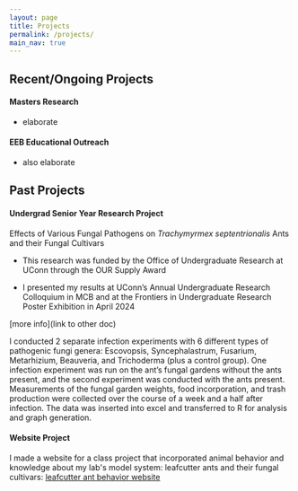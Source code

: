 ```yaml
---
layout: page
title: Projects
permalink: /projects/
main_nav: true
---
```


## Recent/Ongoing Projects
#### Masters Research
- elaborate

#### EEB Educational Outreach 
- also elaborate

## Past Projects
#### Undergrad Senior Year Research Project
Effects of Various Fungal Pathogens on _Trachymyrmex septentrionalis_ Ants and their Fungal Cultivars

- This research was funded by the Office of Undergraduate Research at UConn through the OUR Supply Award

- I presented my results at UConn’s Annual Undergraduate Research Colloquium in MCB and at the Frontiers in Undergraduate Research Poster Exhibition in April 2024

[more info](link to other doc)

I conducted 2 separate infection experiments with 6 different types of pathogenic fungi genera: Escovopsis, Syncephalastrum, Fusarium, Metarhizium, Beauveria, and Trichoderma (plus a control group). One infection experiment was run on the ant’s fungal gardens without the ants present, and the second experiment was conducted with the ants present. Measurements of the fungal garden weights, food incorporation, and trash production were collected over the course of a week and a half after infection. The data was inserted into excel and transferred to R for analysis and graph generation.


#### Website Project
I made a website for a class project that incorporated animal behavior and knowledge about my lab's model system: leafcutter ants and their fungal cultivars:
[leafcutter ant behavior website](https://caprinalpugliese.wixsite.com/leafcutter-ants)